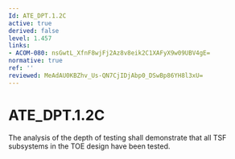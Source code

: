 ```yaml
---
Id: ATE_DPT.1.2C
active: true
derived: false
level: 1.457
links:
- ACOM-080: nsGwtL_XfnF8wjFj2Az8v8eik2C1XAFyX9w09UBV4gE=
normative: true
ref: ''
reviewed: MeAdAU0KBZhv_Us-QN7CjIDjAbp0_DSwBp86YH8l3xU=
---
```


# ATE_DPT.1.2C

The analysis of the depth of testing shall demonstrate that all TSF subsystems in the TOE design have been tested.